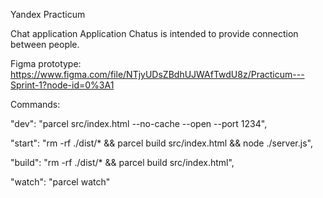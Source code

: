 Yandex Practicum

Chat application
Application Chatus is intended to provide connection between people.

Figma prototype: 
https://www.figma.com/file/NTjyUDsZBdhUJWAfTwdU8z/Practicum---Sprint-1?node-id=0%3A1

Commands:
<!-- Compile & execute app in realtime -->
"dev": "parcel src/index.html --no-cache --open --port 1234",
<!-- Build static files & execute express server -->
"start": "rm -rf ./dist/* && parcel build src/index.html && node ./server.js",
<!-- Build static files -->
"build": "rm -rf ./dist/* && parcel build src/index.html",
<!-- Execute parcel watch -->
"watch": "parcel watch"
